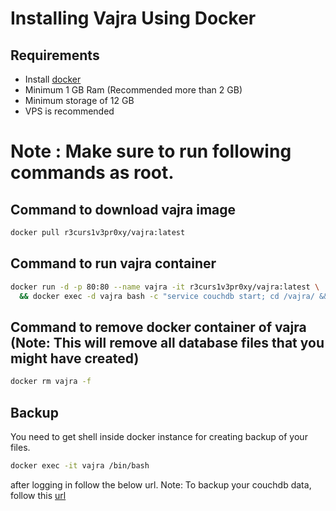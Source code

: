 # Installing Vajra Using Docker

## Requirements

- Install [docker](https://www.docker.com/)
- Minimum 1 GB Ram (Recommended more than 2 GB)
- Minimum storage of 12 GB
- VPS is recommended

# Note : Make sure to run following commands as root.

## Command to download vajra image

```bash
docker pull r3curs1v3pr0xy/vajra:latest
```
## Command to run vajra container

```bash
docker run -d -p 80:80 --name vajra -it r3curs1v3pr0xy/vajra:latest \
  && docker exec -d vajra bash -c "service couchdb start; cd /vajra/ && node index.js"
 ```
  
  ## Command to remove docker container of vajra (Note: This will remove all database files that you might have created)
  
  ```bash
  docker rm vajra -f
  ```
  
  ## Backup
  
  You need to get shell inside docker instance for creating backup of your files.
  
  ```bash
  docker exec -it vajra /bin/bash
  ```
  
  after logging in follow the below url.
  Note: To backup your couchdb data, follow this [url](https://github.com/danielebailo/couchdb-dump)  
